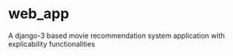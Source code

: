 # web_app
A django-3 based movie recommendation system application with explicability functionalities

